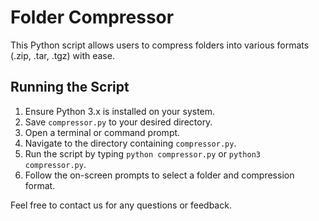 # Folder Compressor

This Python script allows users to compress folders into various formats (.zip, .tar, .tgz) with ease.

## Running the Script

1. Ensure Python 3.x is installed on your system.
2. Save `compressor.py` to your desired directory.
3. Open a terminal or command prompt.
4. Navigate to the directory containing `compressor.py`.
5. Run the script by typing `python compressor.py` or `python3 compressor.py`.
6. Follow the on-screen prompts to select a folder and compression format.


Feel free to contact us for any questions or feedback.
